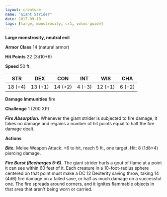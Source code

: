 ```yaml
---
layout: creature
name: "Giant Strider"
date: 2017-09-10
tags: [large, monstrosity, cr1, volos-guide]
---
```


**Large monstrosity, neutral evil**

**Armor Class** 14 (natural armor)

**Hit Points** 22 (3d10+6)

**Speed** 50 ft.

|   STR   |   DEX   |   CON   |   INT   |   WIS   |   CHA   |
|:-----:|:-----:|:-----:|:-----:|:-----:|:-----:|
| 18 (+4) | 13 (+1) | 14 (+2) | 4 (-3) | 12 (+1) | 6 (-2) |

**Damage Immunities** fire

**Challenge** 1 (200 XP)

***Fire Absorption.*** Whenever the giant strider is subjected to fire damage, it takes no damage and regains a number of hit points equal to half the fire damage dealt.

**Actions**

***Bite.*** Melee Weapon Attack: +6 to hit, reach 5 ft., one target. Hit: 8 (1d8+4) piercing damage.

***Fire Burst (Recharges 5-6).*** The giant strider hurls a gout of flame at a point it can see within 60 feet of it. Each creature in a 10-foot-radius sphere centered on that point must make a DC 12 Dexterity saving throw, taking 14 (4d6) fire damage on a failed save, or half as much damage on a successful one. The fire spreads around corners, and it ignites flammable objects in that area that aren't being worn or carried.

